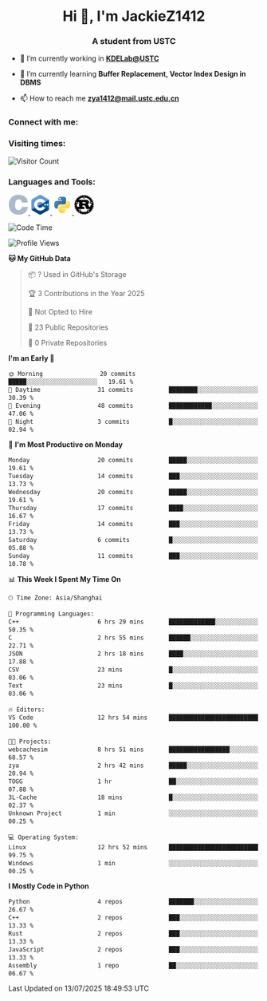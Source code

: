 <h1 align="center">Hi 👋, I'm JackieZ1412</h1>
<h3 align="center">A student from USTC</h3>

- 🔭 I’m currently working in [**KDELab@USTC**](http://kdelab.ustc.edu.cn/)

- 🌱 I’m currently learning **Buffer Replacement, Vector Index Design in DBMS**

- 📫 How to reach me **zya1412@mail.ustc.edu.cn**

<h3 align="left">Connect with me:</h3>
<p align="left">
</p>

<h3 align="left">Visiting times:</h3>
<p align="left">
</p>

![Visitor Count](https://profile-counter.glitch.me/Christmas/count.svg)

<h3 align="left">Languages and Tools:</h3>
<p align="left"> <a href="https://www.cprogramming.com/" target="_blank" rel="noreferrer"> <img src="https://raw.githubusercontent.com/devicons/devicon/master/icons/c/c-original.svg" alt="c" width="40" height="40"/> </a> <a href="https://www.w3schools.com/cpp/" target="_blank" rel="noreferrer"> <img src="https://raw.githubusercontent.com/devicons/devicon/master/icons/cplusplus/cplusplus-original.svg" alt="cplusplus" width="40" height="40"/> </a> <a href="https://www.python.org" target="_blank" rel="noreferrer"> <img src="https://raw.githubusercontent.com/devicons/devicon/master/icons/python/python-original.svg" alt="python" width="40" height="40"/> </a> <a href="https://www.rust-lang.org" target="_blank" rel="noreferrer"> <img src="https://raw.githubusercontent.com/devicons/devicon/master/icons/rust/rust-plain.svg" alt="rust" width="40" height="40"/> </a> </p>



<!--START_SECTION:waka-->
![Code Time](http://img.shields.io/badge/Code%20Time-1%2C261%20hrs%2049%20mins-blue)

![Profile Views](http://img.shields.io/badge/Profile%20Views-0-blue)

**🐱 My GitHub Data** 

> 📦 ? Used in GitHub's Storage 
 > 
> 🏆 3 Contributions in the Year 2025
 > 
> 🚫 Not Opted to Hire
 > 
> 📜 23 Public Repositories 
 > 
> 🔑 0 Private Repositories 
 > 
**I'm an Early 🐤** 

```text
🌞 Morning                20 commits          █████░░░░░░░░░░░░░░░░░░░░   19.61 % 
🌆 Daytime                31 commits          ████████░░░░░░░░░░░░░░░░░   30.39 % 
🌃 Evening                48 commits          ████████████░░░░░░░░░░░░░   47.06 % 
🌙 Night                  3 commits           █░░░░░░░░░░░░░░░░░░░░░░░░   02.94 % 
```
📅 **I'm Most Productive on Monday** 

```text
Monday                   20 commits          █████░░░░░░░░░░░░░░░░░░░░   19.61 % 
Tuesday                  14 commits          ███░░░░░░░░░░░░░░░░░░░░░░   13.73 % 
Wednesday                20 commits          █████░░░░░░░░░░░░░░░░░░░░   19.61 % 
Thursday                 17 commits          ████░░░░░░░░░░░░░░░░░░░░░   16.67 % 
Friday                   14 commits          ███░░░░░░░░░░░░░░░░░░░░░░   13.73 % 
Saturday                 6 commits           █░░░░░░░░░░░░░░░░░░░░░░░░   05.88 % 
Sunday                   11 commits          ███░░░░░░░░░░░░░░░░░░░░░░   10.78 % 
```


📊 **This Week I Spent My Time On** 

```text
🕑︎ Time Zone: Asia/Shanghai

💬 Programming Languages: 
C++                      6 hrs 29 mins       █████████████░░░░░░░░░░░░   50.35 % 
C                        2 hrs 55 mins       ██████░░░░░░░░░░░░░░░░░░░   22.71 % 
JSON                     2 hrs 18 mins       ████░░░░░░░░░░░░░░░░░░░░░   17.88 % 
CSV                      23 mins             █░░░░░░░░░░░░░░░░░░░░░░░░   03.06 % 
Text                     23 mins             █░░░░░░░░░░░░░░░░░░░░░░░░   03.06 % 

🔥 Editors: 
VS Code                  12 hrs 54 mins      █████████████████████████   100.00 % 

🐱‍💻 Projects: 
webcachesim              8 hrs 51 mins       █████████████████░░░░░░░░   68.57 % 
zya                      2 hrs 42 mins       █████░░░░░░░░░░░░░░░░░░░░   20.94 % 
TOGG                     1 hr                ██░░░░░░░░░░░░░░░░░░░░░░░   07.88 % 
3L-Cache                 18 mins             █░░░░░░░░░░░░░░░░░░░░░░░░   02.37 % 
Unknown Project          1 min               ░░░░░░░░░░░░░░░░░░░░░░░░░   00.25 % 

💻 Operating System: 
Linux                    12 hrs 52 mins      █████████████████████████   99.75 % 
Windows                  1 min               ░░░░░░░░░░░░░░░░░░░░░░░░░   00.25 % 
```

**I Mostly Code in Python** 

```text
Python                   4 repos             ███████░░░░░░░░░░░░░░░░░░   26.67 % 
C++                      2 repos             ███░░░░░░░░░░░░░░░░░░░░░░   13.33 % 
Rust                     2 repos             ███░░░░░░░░░░░░░░░░░░░░░░   13.33 % 
JavaScript               2 repos             ███░░░░░░░░░░░░░░░░░░░░░░   13.33 % 
Assembly                 1 repo              ██░░░░░░░░░░░░░░░░░░░░░░░   06.67 % 
```




 Last Updated on 13/07/2025 18:49:53 UTC
<!--END_SECTION:waka-->
